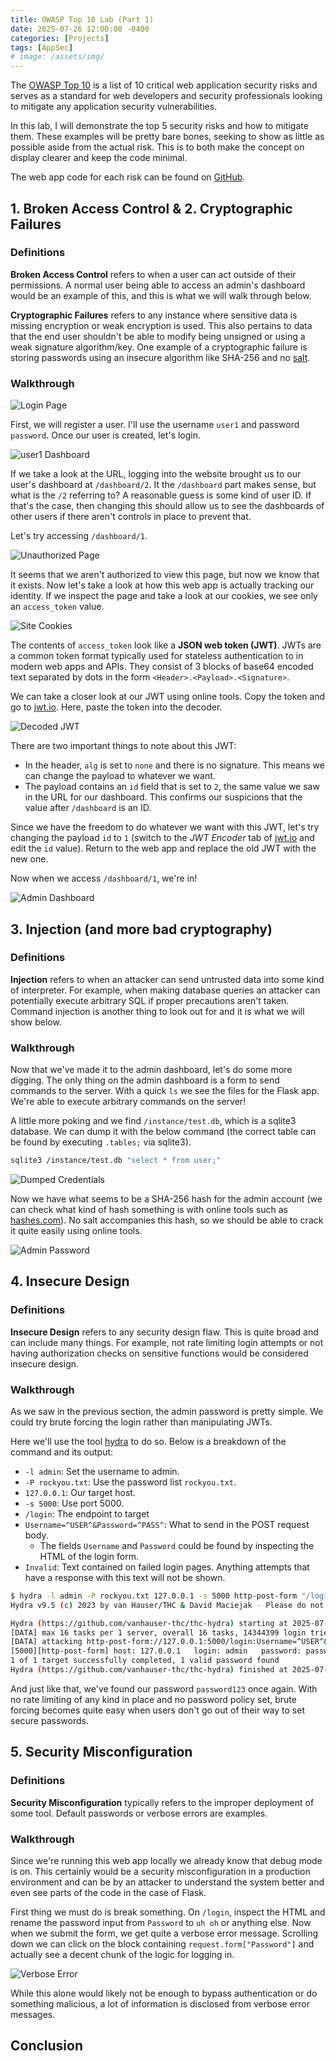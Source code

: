 ```yaml
---
title: OWASP Top 10 Lab (Part 1)
date: 2025-07-26 12:00:00 -0400
categories: [Projects]
tags: [AppSec]
# image: /assets/img/
---
```


The [OWASP Top 10](https://owasp.org/www-project-top-ten/) is a list of 10
critical web application security risks and serves as a standard for web
developers and security professionals looking to mitigate any application
security vulnerabilities.

In this lab, I will demonstrate the top 5 security risks and how to mitigate
them. These examples will be pretty bare bones, seeking to show as little as
possible aside from the actual risk. This is to both make the concept on
display clearer and keep the code minimal.

The web app code for each risk can be found on
[GitHub](https://github.com/josephdepalo/owasp10lab).

## 1. Broken Access Control & 2. Cryptographic Failures

### Definitions

**Broken Access Control** refers to when a user can act outside of their
permissions. A normal user being able to access an admin's dashboard would be
an example of this, and this is what we will walk through below.

**Cryptographic Failures** refers to any instance where sensitive data is
missing encryption or weak encryption is used. This also pertains to data that
the end user shouldn't be able to modify being unsigned or using a weak
signature algorithm/key. One example of a cryptographic failure is storing
passwords using an insecure algorithm like SHA-256 and no
[salt](https://www.geeksforgeeks.org/techtips/what-is-password-salting/).

### Walkthrough

![Login Page](/assets/img/f744d67a.png)

First, we will register a user. I'll use the username `user1` and password
`password`. Once our user is created, let's login.

![user1 Dashboard](/assets/img/c823db81.png)

If we take a look at the URL, logging into the website brought us to our
user's dashboard at `/dashboard/2`. It the `/dashboard` part makes sense, but
what is the `/2` referring to? A reasonable guess is some kind of user ID. If
that's the case, then changing this should allow us to see the dashboards of
other users if there aren't controls in place to prevent that.

Let's try accessing `/dashboard/1`.

![Unauthorized Page](/assets/img/5fd2915d.png)

It seems that we aren't authorized to view this page, but now we know that it
exists. Now let's take a look at how this web app is actually tracking our
identity. If we inspect the page and take a look at our cookies, we see only
an `access_token` value.

![Site Cookies](/assets/img/2b22ab4c.png)

The contents of `access_token` look like a **JSON web token (JWT)**. JWTs are
a common token format typically used for stateless authentication to in modern
web apps and APIs. They consist of 3 blocks of base64 encoded text separated
by dots in the form `<Header>.<Payload>.<Signature>`.

We can take a closer look at our JWT using online tools. Copy the token and go
to [jwt.io](https://www.jwt.io/). Here, paste the token into the decoder.

![Decoded JWT](/assets/img/5c33f80e.png)

There are two important things to note about this JWT:

- In the header, `alg` is set to `none` and there is no signature. This means
  we can change the payload to whatever we want.
- The payload contains an `id` field that is set to `2`, the same value we saw
  in the URL for our dashboard. This confirms our suspicions that the value
  after `/dashboard` is an ID.

Since we have the freedom to do whatever we want with this JWT, let's try
changing the payload `id` to `1` (switch to the *JWT Encoder* tab of
[jwt.io](https://www.jwt.io/) and edit the `id` value). Return to the web app
and replace the old JWT with the new one.

Now when we access `/dashboard/1`, we're in!

![Admin Dashboard](/assets/img/55063156.png)

## 3. Injection (and more bad cryptography)

### Definitions

**Injection** refers to when an attacker can send untrusted data into some kind
of interpreter. For example, when making database queries an attacker can
potentially execute arbitrary SQL if proper precautions aren't taken. Command
injection is another thing to look out for and it is what we will show below.

### Walkthrough

Now that we've made it to the admin dashboard, let's do some more digging. The
only thing on the admin dashboard is a form to send commands to the server.
With a quick `ls` we see the files for the Flask app. We're able to execute
arbitrary commands on the server!

A little more poking and we find `/instance/test.db`, which is a sqlite3
database. We can dump it with the below command (the correct table can be found
by executing `.tables;` via sqlite3).

```bash
sqlite3 /instance/test.db "select * from user;"
```

![Dumped Credentials](/assets/img/4506c652.png)

Now we have what seems to be a SHA-256 hash for the admin account (we can check
what kind of hash something is with online tools such as
[hashes.com](https://hashes.com/en/decrypt/hash)). No salt accompanies this
hash, so we should be able to crack it quite easily using online tools.

![Admin Password](/assets/img/42d7cce3.png)

## 4. Insecure Design

### Definitions

**Insecure Design** refers to any security design flaw. This is quite broad and
can include many things. For example, not rate limiting login attempts or not
having authorization checks on sensitive functions would be considered insecure
design.

### Walkthrough

As we saw in the previous section, the admin password is pretty simple. We
could try brute forcing the login rather than manipulating JWTs.

Here we'll use the tool [hydra](https://www.kali.org/tools/hydra/) to do so.
Below is a breakdown of the command and its output:

- `-l admin`: Set the username to admin.
- `-P rockyou.txt`: Use the password list `rockyou.txt`.
- `127.0.0.1`: Our target host.
- `-s 5000`: Use port 5000.
- `/login`: The endpoint to target
- `Username=^USER^&Password=^PASS^`: What to send in the POST request body.
    - The fields `Username` and `Password` could be found by inspecting the HTML
      of the login form.
- `Invalid`: Text contained on failed login pages. Anything attempts that have a
  response with this text will not be shown.

```bash
$ hydra -l admin -P rockyou.txt 127.0.0.1 -s 5000 http-post-form "/login:Username=^USER^&Password=^PASS^:Invalid"
Hydra v9.5 (c) 2023 by van Hauser/THC & David Maciejak - Please do not use in military or secret service organizations, or for illegal purposes (this is non-binding, these *** ignore laws and ethics anyway).

Hydra (https://github.com/vanhauser-thc/thc-hydra) starting at 2025-07-26 20:11:42
[DATA] max 16 tasks per 1 server, overall 16 tasks, 14344399 login tries (l:1/p:14344399), ~896525 tries per task
[DATA] attacking http-post-form://127.0.0.1:5000/login:Username=^USER^&Password=^PASS^:Invalid
[5000][http-post-form] host: 127.0.0.1   login: admin   password: password123
1 of 1 target successfully completed, 1 valid password found
Hydra (https://github.com/vanhauser-thc/thc-hydra) finished at 2025-07-26 20:12:02
```

And just like that, we've found our password `password123` once again. With no
rate limiting of any kind in place and no password policy set, brute forcing
becomes quite easy when users don't go out of their way to set secure
passwords.

## 5. Security Misconfiguration

### Definitions

**Security Misconfiguration** typically refers to the improper deployment of
some tool. Default passwords or verbose errors are examples.

### Walkthrough

Since we're running this web app locally we already know that debug mode is on.
This certainly would be a security misconfiguration in a production environment
and can be by an attacker to understand the system better and even see parts of
the code in the case of Flask.

First thing we must do is break something. On `/login`, inspect the HTML and
rename the password input from `Password` to `uh oh` or anything else. Now when
we submit the form, we get quite a verbose error message. Scrolling down we can
click on the block containing `request.form["Password"]` and actually see a
decent chunk of the logic for logging in.

![Verbose Error](/assets/img/3aadb088.png)

While this alone would likely not be enough to bypass authentication or do
something malicious, a lot of information is disclosed from verbose error
messages.

## Conclusion

